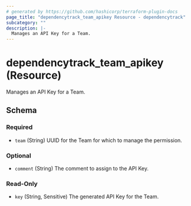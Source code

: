 ```yaml
---
# generated by https://github.com/hashicorp/terraform-plugin-docs
page_title: "dependencytrack_team_apikey Resource - dependencytrack"
subcategory: ""
description: |-
  Manages an API Key for a Team.
---
```


# dependencytrack_team_apikey (Resource)

Manages an API Key for a Team.



<!-- schema generated by tfplugindocs -->
## Schema

### Required

- `team` (String) UUID for the Team for which to manage the permission.

### Optional

- `comment` (String) The comment to assign to the API Key.

### Read-Only

- `key` (String, Sensitive) The generated API Key for the Team.
